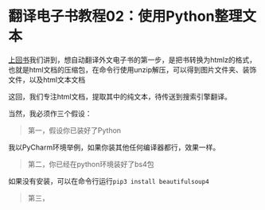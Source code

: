 # 翻译电子书教程02：使用Python整理文本


[上回书](https://doraemonj.github.io/zh-cn/translation_tutorial_01/)我们讲到，想自动翻译外文电子书的第一步，是把书转换为htmlz的格式，也就是html文档的压缩包，在命令行使用unzip解压，可以得到图片文件夹、装饰文件，以及html文本文档

这回，我们专注html文档，提取其中的纯文本，待传送到搜索引擎翻译。

当然，我必须作三个假设：

>   第一，假设你已装好了Python

我以PyCharm环境举例，如果你装其他任何编译器都行，效果一样。

>   第二，你已经在python环境装好了bs4包

如果没有安装，可以在命令行运行`pip3 install beautifulsoup4`

>   第三，




